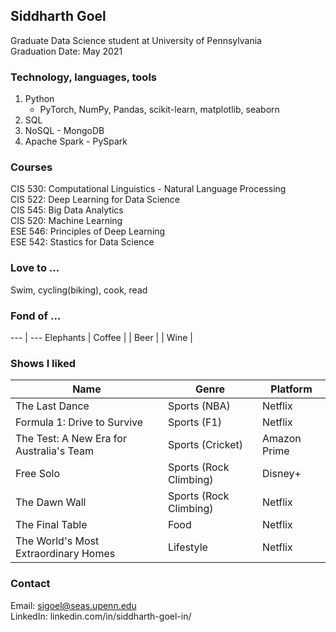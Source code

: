 ## Siddharth Goel

Graduate Data Science student at University of Pennsylvania\
Graduation Date: May 2021

### Technology, languages, tools
1. Python
   - PyTorch, NumPy, Pandas, scikit-learn, matplotlib, seaborn
2. SQL
3. NoSQL - MongoDB
4. Apache Spark - PySpark
   
### Courses
CIS 530: Computational Linguistics - Natural Language Processing\
CIS 522: Deep Learning for Data Science\
CIS 545: Big Data Analytics\
CIS 520: Machine Learning\
ESE 546: Principles of Deep Learning\
ESE 542: Stastics for Data Science


### Love to ...
Swim, cycling(biking), cook, read

### Fond of ...
 --- | ---
Elephants | Coffee | 
| Beer | 
| Wine |

### Shows I liked
 Name | Genre | Platform
 --- | --- | ---
 The Last Dance | Sports (NBA) | Netflix
 Formula 1: Drive to Survive | Sports (F1) | Netflix
 The Test: A New Era for Australia's Team | Sports (Cricket) | Amazon Prime
 Free Solo | Sports (Rock Climbing) | Disney+
 The Dawn Wall | Sports (Rock Climbing) | Netflix
 The Final Table | Food | Netflix
 The World's Most Extraordinary Homes | Lifestyle | Netflix


### Contact

Email: sigoel@seas.upenn.edu\
LinkedIn: linkedin.com/in/siddharth-goel-in/
